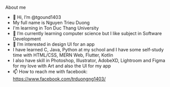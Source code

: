 About me
- 👋 Hi, I’m @tgound1403
- My full name is Nguyen Trieu Duong
- I'm learning in Ton Duc Thang University
- 🌱 I’m currently learning computer science but I like subject in Software Development
- 👀 I’m interested in design UI for an app
- I have learned C, Java, Python at my school and I have some self-study time with HTML/CSS, MERN Web, Flutter, Kotlin
- I also have skill in Photoshop, Illustrator, AdobeXD, Lightroom and Figma for my love with Art and also the UI for my app
- 📫 How to reach me with facebook: https://www.facebook.com/trduongng1403/


